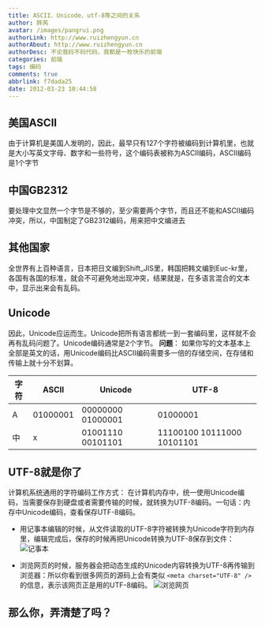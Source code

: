 ```yaml
---
title: ASCII、Unicode、utf-8等之间的关系
author: 胖芮
avatar: /images/pangrui.png
authorLink: http://www.ruizhengyun.cn
authorAbout: http://www.ruizhengyun.cn
authorDesc: 不论我码不码代码，我都是一枚快乐的前端
categories: 前端
tags: 编码
comments: true
abbrlink: f7dada25
date: 2012-03-23 10:44:58
---
```

## 美国ASCII
由于计算机是美国人发明的，因此，最早只有127个字符被编码到计算机里，也就是大小写英文字母、数字和一些符号，这个编码表被称为ASCII编码，ASCII编码是1个字节


## 中国GB2312
要处理中文显然一个字节是不够的，至少需要两个字节，而且还不能和ASCII编码冲突，所以，中国制定了GB2312编码，用来把中文编进去

## 其他国家
全世界有上百种语言，日本把日文编到Shift_JIS里，韩国把韩文编到Euc-kr里，各国有各国的标准，就会不可避免地出现冲突，结果就是，在多语言混合的文本中，显示出来会有乱码。

## Unicode
因此，Unicode应运而生。Unicode把所有语言都统一到一套编码里，这样就不会再有乱码问题了。Unicode编码通常是2个字节。
**问题**：
如果你写的文本基本上全部是英文的话，用Unicode编码比ASCII编码需要多一倍的存储空间，在存储和传输上就十分不划算。

|字符|ASCII|Unicode|UTF-8|
|-|-|-|-|
|A|01000001|00000000 01000001|01000001|
|中|x|01001110 00101101|11100100 10111000 10101101|

## UTF-8就是你了
计算机系统通用的字符编码工作方式：
在计算机内存中，统一使用Unicode编码，当需要保存到硬盘或者需要传输的时候，就转换为UTF-8编码。一句话：内存中Unicode编码，查看保存UTF-8编码。
* 用记事本编辑的时候，从文件读取的UTF-8字符被转换为Unicode字符到内存里，编辑完成后，保存的时候再把Unicode转换为UTF-8保存到文件：
![记事本](f7dada25/1.png)

* 浏览网页的时候，服务器会把动态生成的Unicode内容转换为UTF-8再传输到浏览器：所以你看到很多网页的源码上会有类似 `<meta charset="UTF-8" />`的信息，表示该网页正是用的UTF-8编码。
![浏览网页](f7dada25/2.png)


## 那么你，弄清楚了吗？

